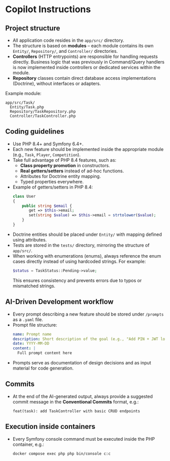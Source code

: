 # Copilot Instructions

## Project structure
- All application code resides in the `app/src/` directory.
- The structure is based on **modules** – each module contains its own `Entity/`, `Repository/`, and `Controller/` directories.
- **Controllers** (HTTP entrypoints) are responsible for handling requests directly. Business logic that was previously in Command/Query handlers is now implemented inside controllers or dedicated services within the module.
- **Repository** classes contain direct database access implementations (Doctrine), without interfaces or adapters.

Example module:
```
app/src/Task/
  Entity/Task.php
  Repository/TaskRepository.php
  Controller/TaskController.php
```

## Coding guidelines
- Use PHP 8.4+ and Symfony 6.4+.
- Each new feature should be implemented inside the appropriate module (e.g., `Task`, `Player`, `Competition`).
- Take full advantage of PHP 8.4 features, such as:
    - **Class property promotion** in constructors.
    - **Real getters/setters** instead of ad-hoc functions.
    - Attributes for Doctrine entity mapping.
    - Typed properties everywhere.
- Example of getters/setters in PHP 8.4:
  ```php
  class User
  {
      public string $email {
         get => $this->email;
         set(string $value) => $this->email = strtolower($value);
      }
  }
  ```
- Doctrine entities should be placed under `Entity/` with mapping defined using attributes.
- Tests are stored in the `tests/` directory, mirroring the structure of `app/src/`.
- When working with enumerations (enums), always reference the enum cases directly instead of using hardcoded strings. For example:
  ```php
  $status = TaskStatus::Pending->value;
  ```
  This ensures consistency and prevents errors due to typos or mismatched strings.

## AI-Driven Development workflow
- Every prompt describing a new feature should be stored under `/prompts` as a `.yaml` file.
- Prompt file structure:
  ```yaml
  name: Prompt name
  description: Short description of the goal (e.g., "Add PIN + JWT login support")
  date: YYYY-MM-DD
  content: |
    Full prompt content here
  ```
- Prompts serve as documentation of design decisions and as input material for code generation.

## Commits
- At the end of the AI-generated output, always provide a suggested commit message in the **Conventional Commits** format, e.g.:
  ```
  feat(task): add TaskController with basic CRUD endpoints
  ```

## Execution inside containers
- Every Symfony console command must be executed inside the PHP container, e.g.:
  ```bash
  docker compose exec php php bin/console c:c
  ```

